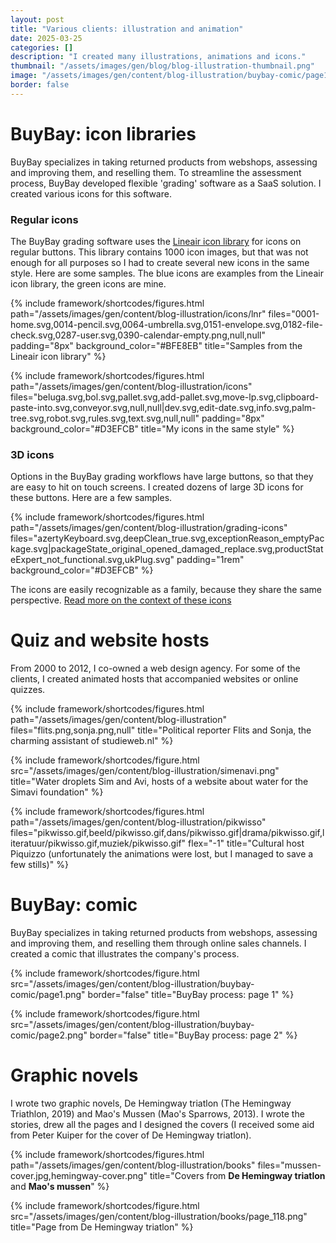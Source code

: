 ```yaml
---
layout: post
title: "Various clients: illustration and animation"
date: 2025-03-25
categories: []
description: "I created many illustrations, animations and icons."
thumbnail: "/assets/images/gen/blog/blog-illustration-thumbnail.png"
image: "/assets/images/gen/content/blog-illustration/buybay-comic/page1-row1.png"
border: false
---
```


# BuyBay: icon libraries

BuyBay specializes in taking returned products from webshops, assessing and improving them, and reselling them. To streamline the assessment process, BuyBay developed flexible 'grading' software as a SaaS solution. I created various icons for this software.

### Regular icons

The BuyBay grading software uses the [Lineair icon library](https://linearicons.com) for icons on regular buttons. This library contains 1000 icon images, but that was not enough for all purposes so I had to create several new icons in the same style. Here are some samples. The blue icons are examples from the Lineair icon library, the green icons are mine.

{% include framework/shortcodes/figures.html
  path="/assets/images/gen/content/blog-illustration/icons/lnr"
  files="0001-home.svg,0014-pencil.svg,0064-umbrella.svg,0151-envelope.svg,0182-file-check.svg,0287-user.svg,0390-calendar-empty.png,null,null"
  padding="8px"
  background_color="#BFE8EB"
  title="Samples from the Lineair icon library"
%}

{% include framework/shortcodes/figures.html
  path="/assets/images/gen/content/blog-illustration/icons"
  files="beluga.svg,bol.svg,pallet.svg,add-pallet.svg,move-lp.svg,clipboard-paste-into.svg,conveyor.svg,null,null|dev.svg,edit-date.svg,info.svg,palm-tree.svg,robot.svg,rules.svg,text.svg,null,null"
  padding="8px"
  background_color="#D3EFCB"
  title="My icons in the same style"
%}



### 3D icons
Options in the BuyBay grading workflows have large buttons, so that they are easy to hit on touch screens. I created dozens of large 3D icons for these buttons. Here are a few samples.

{% include framework/shortcodes/figures.html
  path="/assets/images/gen/content/blog-illustration/grading-icons"
  files="azertyKeyboard.svg,deepClean_true.svg,exceptionReason_emptyPackage.svg|packageState_original_opened_damaged_replace.svg,productStateExpert_not_functional.svg,ukPlug.svg"
  padding="1rem"
  background_color="#D3EFCB"
%}

The icons are easily recognizable as a family, because they share the same perspective. [Read more on the context of these icons](/blog/2025-03-31-grading-visual-design/)

# Quiz and website hosts

From 2000 to 2012, I co-owned a web design agency. For some of the clients, I created animated hosts that accompanied websites or online quizzes.

{% include framework/shortcodes/figures.html
  path="/assets/images/gen/content/blog-illustration"
  files="flits.png,sonja.png,null"
  title="Political reporter Flits and Sonja, the charming assistant of studieweb.nl"
%}

{% include framework/shortcodes/figure.html
  src="/assets/images/gen/content/blog-illustration/simenavi.png"
  title="Water droplets Sim and Avi, hosts of a website  about water for the Simavi foundation"
%}

{% include framework/shortcodes/figures.html
  path="/assets/images/gen/content/blog-illustration/pikwisso"
  files="pikwisso.gif,beeld/pikwisso.gif,dans/pikwisso.gif|drama/pikwisso.gif,literatuur/pikwisso.gif,muziek/pikwisso.gif"
  flex="-1"
  title="Cultural host Piquizzo (unfortunately the animations were lost, but I managed to save a few stills)"
%}

# BuyBay: comic

BuyBay specializes in taking returned products from webshops, assessing and improving them, and reselling them through online sales channels. I created a comic that illustrates the company's process.

{% include framework/shortcodes/figure.html
  src="/assets/images/gen/content/blog-illustration/buybay-comic/page1.png"
  border="false"
  title="BuyBay process: page 1"
%}

{% include framework/shortcodes/figure.html
  src="/assets/images/gen/content/blog-illustration/buybay-comic/page2.png"
  border="false"
  title="BuyBay process: page 2"
%}

# Graphic novels

I wrote two graphic novels, De Hemingway triatlon (The Hemingway Triathlon, 2019) and Mao's Mussen (Mao's Sparrows, 2013). I wrote the stories, drew all the pages and I designed the covers (I received some aid from Peter Kuiper for the cover of De Hemingway triatlon).

{% include framework/shortcodes/figures.html
  path="/assets/images/gen/content/blog-illustration/books"
  files="mussen-cover.jpg,hemingway-cover.png"
  title="Covers from <b>De Hemingway triatlon</b> and <b>Mao's mussen</b>"
%}

{% include framework/shortcodes/figure.html
  src="/assets/images/gen/content/blog-illustration/books/page_118.png"
  title="Page from De Hemingway triatlon"
%}
